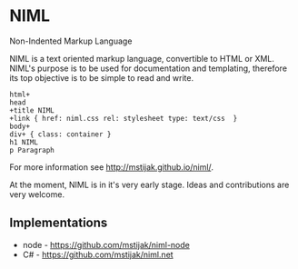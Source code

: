 # NIML
Non-Indented Markup Language

NIML is a text oriented markup language, convertible to HTML or XML. 
NIML's purpose is to be used for documentation and templating, therefore its 
top objective is to be simple to read and write.

```
html+
head
+title NIML
+link { href: niml.css rel: stylesheet type: text/css  }
body+
div+ { class: container }
h1 NIML
p Paragraph
```

For more information see http://mstijak.github.io/niml/.

At the moment, NIML is in it's very early stage. Ideas and contributions are very welcome.

## Implementations

- node - https://github.com/mstijak/niml-node
- C# - https://github.com/mstijak/niml.net
